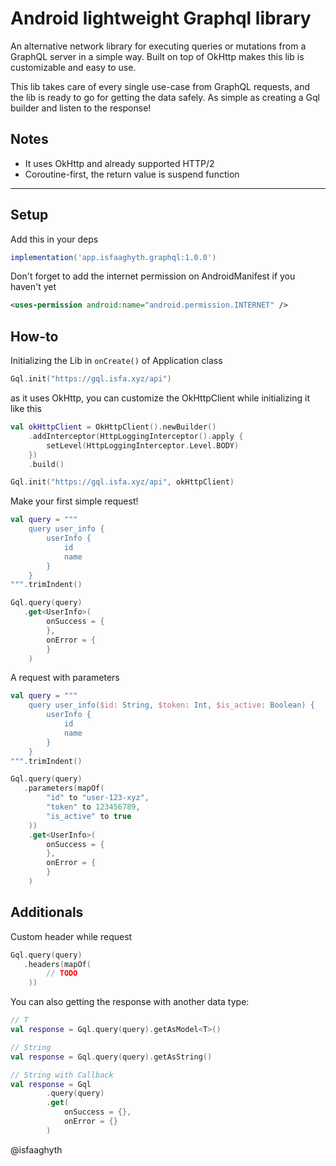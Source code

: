 # Android lightweight Graphql library

An alternative network library for executing queries or mutations from a GraphQL server in a simple way. Built on top of OkHttp makes this lib is customizable and easy to use.

This lib takes care of every single use-case from GraphQL requests, and the lib is ready to go for getting the data safely. As simple as creating a Gql builder and listen to the response!

## Notes
- It uses OkHttp and already supported HTTP/2
- Coroutine-first, the return value is suspend function

***

## Setup

Add this in your deps
```gradle
implementation('app.isfaaghyth.graphql:1.0.0')
```

Don't forget to add the internet permission on AndroidManifest if you haven't yet
```xml
<uses-permission android:name="android.permission.INTERNET" />
```

## How-to

Initializing the Lib in `onCreate()` of Application class
```kt
Gql.init("https://gql.isfa.xyz/api")
```

as it uses OkHttp, you can customize the OkHttpClient while initializing it like this
```kt
val okHttpClient = OkHttpClient().newBuilder()
    .addInterceptor(HttpLoggingInterceptor().apply {
        setLevel(HttpLoggingInterceptor.Level.BODY)
    })
    .build()

Gql.init("https://gql.isfa.xyz/api", okHttpClient)
```

Make your first simple request!
```kt
val query = """
    query user_info {
        userInfo {
            id
            name
        }
    }
""".trimIndent()

Gql.query(query)
   .get<UserInfo>(
        onSuccess = {
        },
        onError = {
        }
    )
```

A request with parameters
```kt
val query = """
    query user_info($id: String, $token: Int, $is_active: Boolean) {
        userInfo {
            id
            name
        }
    }
""".trimIndent()

Gql.query(query)
   .parameters(mapOf(
        "id" to "user-123-xyz",
        "token" to 123456789,
        "is_active" to true
    ))
    .get<UserInfo>(
        onSuccess = {
        },
        onError = {
        }
    )
```

## Additionals

Custom header while request
```kt
Gql.query(query)
   .headers(mapOf(
        // TODO
    ))
```

You can also getting the response with another data type:

```kt
// T
val response = Gql.query(query).getAsModel<T>()

// String
val response = Gql.query(query).getAsString()

// String with Callback
val response = Gql
        .query(query)
        .get(
            onSuccess = {},
            onError = {}
        )

```

@isfaaghyth